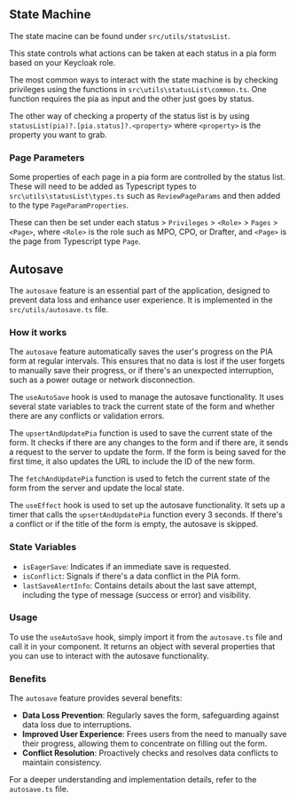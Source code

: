## State Machine

The state macine can be found under `src/utils/statusList`.

This state controls what actions can be taken at each status in a pia form based on your Keycloak role.

The most common ways to interact with the state machine is by checking privileges using the functions in `src\utils\statusList\common.ts`. One function requires the pia as input and the other just goes by status.

The other way of checking a property of the status list is by using `statusList(pia)?.[pia.status]?.<property>` where `<property>` is the property you want to grab.

### Page Parameters

Some properties of each page in a pia form are controlled by the status list. These will need to be added as Typescript types to `src\utils\statusList\types.ts` such as `ReviewPageParams` and then added to the type `PageParamProperties`.

These can then be set under each status > `Privileges` > `<Role>` > `Pages` > `<Page>`, where `<Role>` is the role such as MPO, CPO, or Drafter, and `<Page>` is the page from Typescript type `Page`.

## Autosave

The `autosave` feature is an essential part of the application, designed to prevent data loss and enhance user experience. It is implemented in the `src/utils/autosave.ts` file.

### How it works

The `autosave` feature automatically saves the user's progress on the PIA form at regular intervals. This ensures that no data is lost if the user forgets to manually save their progress, or if there's an unexpected interruption, such as a power outage or network disconnection.

The `useAutoSave` hook is used to manage the autosave functionality. It uses several state variables to track the current state of the form and whether there are any conflicts or validation errors.

The `upsertAndUpdatePia` function is used to save the current state of the form. It checks if there are any changes to the form and if there are, it sends a request to the server to update the form. If the form is being saved for the first time, it also updates the URL to include the ID of the new form.

The `fetchAndUpdatePia` function is used to fetch the current state of the form from the server and update the local state.

The `useEffect` hook is used to set up the autosave functionality. It sets up a timer that calls the `upsertAndUpdatePia` function every 3 seconds. If there's a conflict or if the title of the form is empty, the autosave is skipped.

### State Variables

- `isEagerSave`: Indicates if an immediate save is requested.
- `isConflict`: Signals if there's a data conflict in the PIA form.
- `lastSaveAlertInfo`: Contains details about the last save attempt, including the type of message (success or error) and visibility.

### Usage

To use the `useAutoSave` hook, simply import it from the `autosave.ts` file and call it in your component. It returns an object with several properties that you can use to interact with the autosave functionality.

### Benefits

The `autosave` feature provides several benefits:

- **Data Loss Prevention**: Regularly saves the form, safeguarding against data loss due to interruptions.
- **Improved User Experience**: Frees users from the need to manually save their progress, allowing them to concentrate on filling out the form.
- **Conflict Resolution**: Proactively checks and resolves data conflicts to maintain consistency.

For a deeper understanding and implementation details, refer to the `autosave.ts` file.

